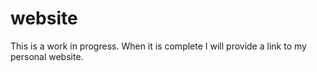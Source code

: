 # website
This is a work in progress. When it is complete I will provide a link to my personal website. 
